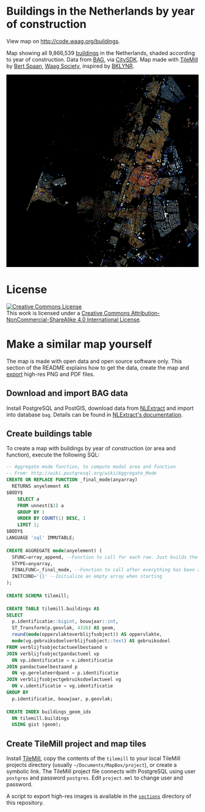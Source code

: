 # Buildings in the Netherlands by year of construction

View map on http://code.waag.org/buildings.

Map showing all 9,866,539 <a href="http://www.kadaster.nl/web/file?uuid=25da4675-fc9c-47a6-8039-1af04c142965&owner=23cbe925-35ce-4a72-ac8c-a33a0c19ae1e&contentid=2585">buildings</a> in the Netherlands, shaded according to year of construction. Data from <a href="http://www.kadaster.nl/bag">BAG</a>, via <a href="http://citysdk.waag.org/">CitySDK</a>. Map made with <a href="http://www.mapbox.com/tilemill/">TileMill</a> by <a href="mailto:bert@waag.org">Bert Spaan</a>, <a href="http://waag.org/">Waag Society</a>, inspired by <a href="http://bklynr.com/block-by-block-brooklyns-past-and-present/">BKLYNR</a>.

[![](high-res/smaller/haarlem.png)](http://code.waag.org/buildings)

# License

<a rel="license" href="http://creativecommons.org/licenses/by-nc-sa/4.0/"><img alt="Creative Commons License" style="border-width:0" src="https://i.creativecommons.org/l/by-nc-sa/4.0/88x31.png" /></a><br />This work is licensed under a <a rel="license" href="http://creativecommons.org/licenses/by-nc-sa/4.0/">Creative Commons Attribution-NonCommercial-ShareAlike 4.0 International License</a>.

# Make a similar map yourself

The map is made with open data and open source software only. This section of the README explains how to get the data, create the map and [export](../../tree/gh-pages/sections) high-res PNG and PDF files.

## Download and import BAG data

Install PostgreSQL and PostGIS, download data from [NLExtract](http://nlextract.nl/) and import into database `bag`. Details can be found in [NLExtract's documentation](https://nlextract.readthedocs.org/en/latest/bagextract.html).

## Create buildings table

To create a map with buildings by year of construction (or area and function), execute the following SQL:

```sql
-- Aggregate mode function, to compute modal area and function
-- From: http://wiki.postgresql.org/wiki/Aggregate_Mode
CREATE OR REPLACE FUNCTION _final_mode(anyarray)
  RETURNS anyelement AS
$BODY$
    SELECT a
    FROM unnest($1) a
    GROUP BY 1
    ORDER BY COUNT(1) DESC, 1
    LIMIT 1;
$BODY$
LANGUAGE 'sql' IMMUTABLE;

CREATE AGGREGATE mode(anyelement) (
  SFUNC=array_append, --Function to call for each row. Just builds the array
  STYPE=anyarray,
  FINALFUNC=_final_mode, --Function to call after everything has been added to array
  INITCOND='{}' --Initialize an empty array when starting
);

CREATE SCHEMA tilemill;

CREATE TABLE tilemill.buildings AS
SELECT
  p.identificatie::bigint, bouwjaar::int,
  ST_Transform(p.geovlak, 4326) AS geom,
  round(mode(oppervlakteverblijfsobject)) AS oppervlakte,
  mode(vg.gebruiksdoelverblijfsobject::text) AS gebruiksdoel
FROM verblijfsobjectactueelbestaand v
JOIN verblijfsobjectpandactueel vp
  ON vp.identificatie = v.identificatie
JOIN pandactueelbestaand p
  ON vp.gerelateerdpand = p.identificatie
JOIN verblijfsobjectgebruiksdoelactueel vg
  ON v.identificatie = vg.identificatie
GROUP BY
  p.identificatie, bouwjaar, p.geovlak;

CREATE INDEX buildings_geom_idx
  ON tilemill.buildings
  USING gist (geom);
```

## Create TileMill project and map tiles

Install [TileMill](https://www.mapbox.com/tilemill/), copy the contents of the `tilemill` to your local TileMill projects directory (usually `~/Documents/MapBox/project`), or create a symbolic link. The TileMill project file connects with PostgreSQL using user `postgres` and password `postgres`. Edit `project.mml` to change user and password.

A script to export high-res images is available in the [`sections`](../../tree/gh-pages/sections) directory of this repository.
